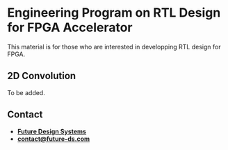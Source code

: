 # Engineering Program on RTL Design for FPGA Accelerator
This material is for those who are interested in developping RTL design for FPGA.

## 2D Convolution
To be added.

## Contact
* <a href="http://www.future-ds.com" target="_blank">**Future Design Systems**</a>
* **[contact@future-ds.com](mailto:contact@future-ds.com)**
